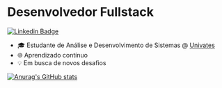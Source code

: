 
<h1>Desenvolvedor Fullstack</h1>

[![Linkedin Badge](https://img.shields.io/badge/-LinkedIn-6633cc?style=flat-square&logo=Linkedin&logoColor=white&link=https://www.linkedin.com/in/arthurhzkunz/)](https://www.linkedin.com/in/arthurhzkunz/)



- 🎓 Estudante de Análise e Desenvolvimento de Sistemas @ [Univates](https://univates.br/)
- 🌐 Aprendizado contínuo
- 💡 Em busca de novos desafios

<div align="left">
  
[![Anurag's GitHub stats](https://github-readme-stats.vercel.app/api?username=arthurhzk)](https://github.com/anuraghazra/github-readme-stats)
  
 </div>
